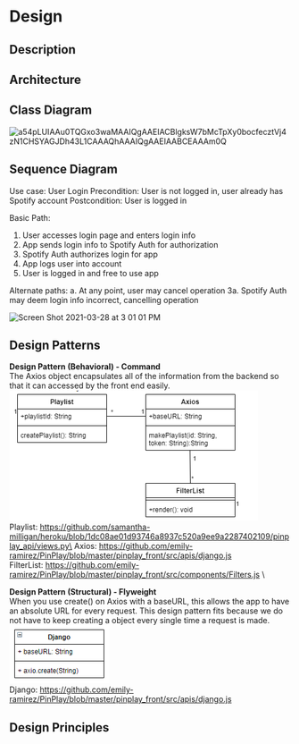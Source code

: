 # Design

## Description

## Architecture

## Class Diagram

![a54pLUIAAu0TQGxo3waMAAIQgAAEIACBlgksW7bMcTpXy0bocfecztVj4zN1CHSYAGJDh43L1CAAAQhAAAIQgAAEIAABCEAAAm0Q](https://user-images.githubusercontent.com/75813227/112770334-2c5f8780-8fdb-11eb-8129-ca3f1bdf5508.png)

## Sequence Diagram
Use case: User Login
Precondition: User is not logged in, user already has Spotify account
Postcondition: User is logged in

Basic Path:
1. User accesses login page and enters login info
2. App sends login info to Spotify Auth for authorization
3. Spotify Auth authorizes login for app
4. App logs user into account
5. User is logged in and free to use app

Alternate paths:
a. At any point, user may cancel operation
3a. Spotify Auth may deem login info incorrect, cancelling operation

<img width="586" alt="Screen Shot 2021-03-28 at 3 01 01 PM" src="https://user-images.githubusercontent.com/75813227/112769552-8f9aeb00-8fd6-11eb-9ace-47765a1229ea.png">

## Design Patterns
**Design Pattern (Behavioral) - Command**\
The Axios object encapsulates all of the information from the backend so that it can accessed by the front end easily.\
![Class Diagram](media/design/command_pattern.png)\
Playlist: https://github.com/samantha-milligan/heroku/blob/1dc08ae01d93746a8937c520a9ee9a2287402109/pinplay_api/views.py\
Axios: https://github.com/emily-ramirez/PinPlay/blob/master/pinplay_front/src/apis/django.js \
FilterList: https://github.com/emily-ramirez/PinPlay/blob/master/pinplay_front/src/components/Filters.js \\

**Design Pattern (Structural) - Flyweight**\
When you use create() on Axios with a baseURL, this allows the app to have an absolute URL for every request. This design pattern fits because we do not have to keep creating a object every single time a request is made. \
![Class Diagram](media/design/flyweight_pattern.png)\
Django: https://github.com/emily-ramirez/PinPlay/blob/master/pinplay_front/src/apis/django.js

## Design Principles
